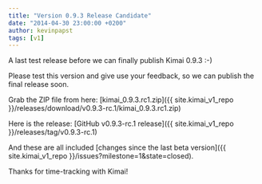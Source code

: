 ```yaml
---
title: "Version 0.9.3 Release Candidate"
date: "2014-04-30 23:00:00 +0200"
author: kevinpapst
tags: [v1]
---
```


A last test release before we can finally publish Kimai 0.9.3 :-)

Please test this version and give use your feedback, so we can publish the final release soon.

Grab the ZIP file from here: [kimai_0.9.3.rc1.zip]({{ site.kimai_v1_repo }}/releases/download/v0.9.3-rc.1/kimai_0.9.3.rc1.zip)

Here is the release: [GitHub v0.9.3-rc.1 release]({{ site.kimai_v1_repo }}/releases/tag/v0.9.3-rc.1)

And these are all included [changes since the last beta version]({{ site.kimai_v1_repo }}/issues?milestone=1&state=closed).

Thanks for time-tracking with Kimai!
